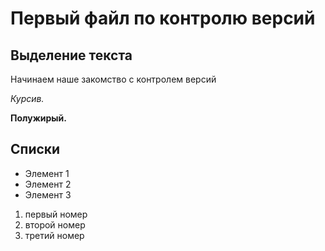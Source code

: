# Первый файл по контролю версий

## Выделение текста

Начинаем наше закомство с контролем версий

*Курсив.*

**Полужирый.**

## Списки

* Элемент 1
* Элемент 2
* Элемент 3

1. первый номер
2. второй номер
3. третий номер

